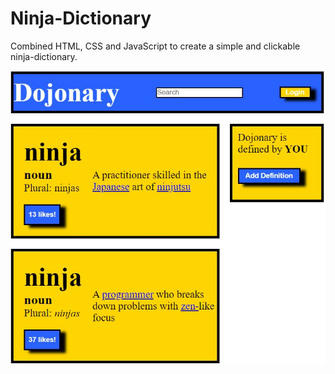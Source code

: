 # Ninja-Dictionary
Combined HTML, CSS and JavaScript to create a simple and clickable ninja-dictionary.

![alt text](https://github.com/michaellay2022/Ninja-Dictionary/blob/main/dojonary.JPG?raw=true)
